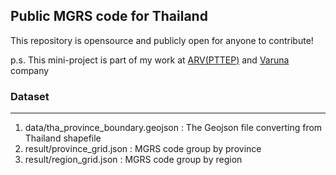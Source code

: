 ## Public MGRS code for Thailand

This repository is opensource and publicly open for anyone to contribute!

p.s. This mini-project is part of my work at [ARV(PTTEP)](https://www.arv.co.th/) and [Varuna](https://www.varunatech.co/) company

### Dataset
---
1. data/tha_province_boundary.geojson : The Geojson file converting from Thailand shapefile
2. result/province_grid.json : MGRS code group by province
3. result/region_grid.json : MGRS code group by region
